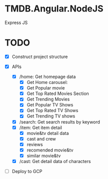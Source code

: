 # TMDB.Angular.NodeJS
Express JS

# TODO
- [x] Construct project structure
- [x] APIs
    - [x] /home: Get homepage data
      - [x] Get Home carousel:
      - [x] Get Popular movie
      - [x] Get Top Rated Movies Section
      - [x] Get Trending Movies
      - [x] Get Popular TV Shows
      - [x] Get Top Rated TV Shows
      - [x] Get Trending TV shows
    - [x] /search: Get search results by keyword 
    - [x] /item: Get item detail
      - [x] movie&tv detail data
      - [x] cast and crew
      - [x] reviews
      - [x] recomended movie&tv
      - [x] similar movie&tv
    - [x] /cast: Get detail data of characters
- [ ] Deploy to GCP


